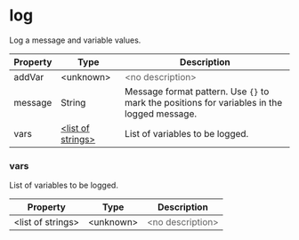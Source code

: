 # log

Log a message and variable values. 

| Property | Type | Description |
| ------- | ------- | -------- |
| addVar | &lt;unknown&gt; | <font color="#606060">&lt;no description&gt;</font> |
| message | String | Message format pattern. Use <code>{}</code> to mark the positions for variables in the logged message.  |
| vars | [&lt;list of strings&gt;](#vars) | List of variables to be logged.  |

### <a id="vars"></a>vars

List of variables to be logged. 

| Property | Type | Description |
| ------- | ------- | ------- |
| &lt;list of strings&gt; | &lt;unknown&gt; | <font color="#606060">&lt;no description&gt;</font> |

